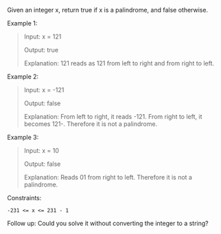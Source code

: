 Given an integer x, return true if x is a palindrome, and false otherwise.

 
Example 1:
> Input: x = 121
>
> Output: true
>
> Explanation: 121 reads as 121 from left to right and from right to left.


Example 2:
> Input: x = -121
>
> Output: false
>
> Explanation: From left to right, it reads -121. From right to left, it becomes 121-. Therefore it is not a palindrome.


Example 3:
> Input: x = 10
>
> Output: false
>
> Explanation: Reads 01 from right to left. Therefore it is not a palindrome.
 

Constraints:

`-231 <= x <= 231 - 1`
 

Follow up: Could you solve it without converting the integer to a string?
